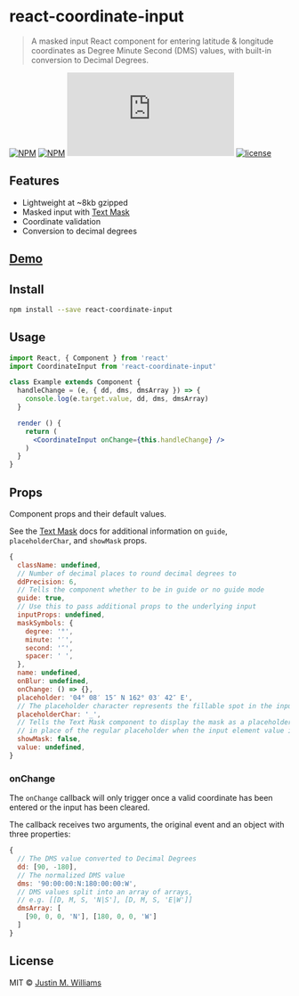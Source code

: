 # react-coordinate-input

> A masked input React component for entering latitude &amp; longitude coordinates as Degree Minute Second (DMS) values, with built-in conversion to Decimal Degrees.

[![NPM](https://img.shields.io/npm/v/react-coordinate-input.svg)](https://www.npmjs.com/package/react-coordinate-input)
[![NPM](https://img.shields.io/npm/dt/react-coordinate-input.svg)](https://www.npmjs.com/package/react-coordinate-input)
[![gzip size](http://img.badgesize.io/https://unpkg.com/react-coordinate-input/dist/index.js?compression=gzip)](https://unpkg.com/react-coordinate-input/dist/index.js)
[![license](https://img.shields.io/npm/l/react-coordinate-input.svg)](./LICENSE)

## Features

- Lightweight at ~8kb gzipped
- Masked input with [Text Mask](https://github.com/text-mask/text-mask)
- Coordinate validation
- Conversion to decimal degrees

## [Demo](https://nerdstep.github.io/react-coordinate-input/)

## Install

```bash
npm install --save react-coordinate-input
```

## Usage

```jsx
import React, { Component } from 'react'
import CoordinateInput from 'react-coordinate-input'

class Example extends Component {
  handleChange = (e, { dd, dms, dmsArray }) => {
    console.log(e.target.value, dd, dms, dmsArray)
  }

  render () {
    return (
      <CoordinateInput onChange={this.handleChange} />
    )
  }
}
```

## Props

Component props and their default values.

See the [Text Mask](https://github.com/text-mask/text-mask/blob/master/componentDocumentation.md#readme) docs for additional information on `guide`, `placeholderChar`, and `showMask` props.

```javascript
{
  className: undefined,
  // Number of decimal places to round decimal degrees to
  ddPrecision: 6,
  // Tells the component whether to be in guide or no guide mode
  guide: true,
  // Use this to pass additional props to the underlying input
  inputProps: undefined,
  maskSymbols: {
    degree: '°',
    minute: '′',
    second: '″',
    spacer: ' ',
  },
  name: undefined,
  onBlur: undefined,
  onChange: () => {},
  placeholder: '04° 08′ 15″ N 162° 03′ 42″ E',
  // The placeholder character represents the fillable spot in the input mask
  placeholderChar: '_',
  // Tells the Text Mask component to display the mask as a placeholder,
  // in place of the regular placeholder when the input element value is empty.
  showMask: false,
  value: undefined,
}
```

### onChange

The `onChange` callback will only trigger once a valid coordinate has been entered or the input has been cleared.

The callback receives two arguments, the original event and an object with three properties:

```javascript
{
  // The DMS value converted to Decimal Degrees
  dd: [90, -180],
  // The normalized DMS value
  dms: '90:00:00:N:180:00:00:W',
  // DMS values split into an array of arrays,
  // e.g. [[D, M, S, 'N|S'], [D, M, S, 'E|W']]
  dmsArray: [
    [90, 0, 0, 'N'], [180, 0, 0, 'W']
  ]
}
```

## License

MIT © [Justin M. Williams](https://github.com/nerdstep)
